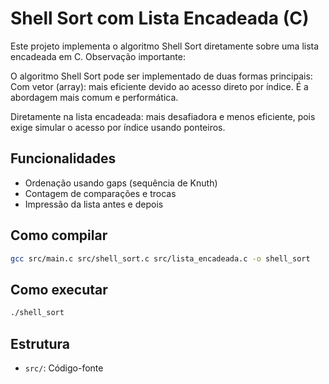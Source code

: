 # Shell Sort com Lista Encadeada (C)

Este projeto implementa o algoritmo Shell Sort diretamente sobre uma lista encadeada em C.
Observação importante:

O algoritmo Shell Sort pode ser implementado de duas formas principais:
Com vetor (array):
mais eficiente devido ao acesso direto por índice. É a abordagem mais comum e performática.

Diretamente na lista encadeada:
mais desafiadora e menos eficiente, pois exige simular o acesso por índice usando ponteiros.

## Funcionalidades
- Ordenação usando gaps (sequência de Knuth)
- Contagem de comparações e trocas
- Impressão da lista antes e depois

## Como compilar

```bash
gcc src/main.c src/shell_sort.c src/lista_encadeada.c -o shell_sort
```

## Como executar

```bash
./shell_sort
```

## Estrutura

- `src/`: Código-fonte

